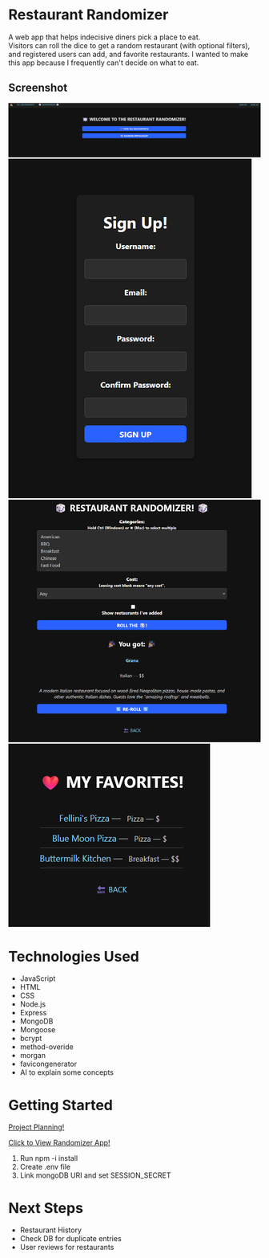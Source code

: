 # Restaurant Randomizer

A web app that helps indecisive diners pick a place to eat.  
Visitors can roll the dice to get a random restaurant (with optional filters), and registered users can add, and favorite restaurants. I wanted to make this app because I frequently can't decide on what to eat.


## Screenshot
![Landing Page](./public/images/Screenshot%202025-05-22%20155423.png)
![Sign Up Page](./public/images/Screenshot%202025-05-22%20155441.png)
![Randomizer Function](./public/images/Screenshot%202025-05-22%20155501.png)
![Favorite List](./public/images/Screenshot%202025-05-22%20155543.png)


# Technologies Used

- JavaScript
- HTML
- CSS
- Node.js
- Express
- MongoDB
- Mongoose
- bcrypt
- method-overide
- morgan
- favicongenerator
- AI to explain some concepts


# Getting Started

[Project Planning!](https://trello.com/b/zUOG6Tzr/project-2)

[Click to View Randomizer App!](https://restaurant-randomizer-7fdf1fb5fda0.herokuapp.com/)

1. Run npm -i install
2. Create .env file
3. Link mongoDB URI and set SESSION_SECRET

# Next Steps

- Restaurant History
- Check DB for duplicate entries
- User reviews for restaurants